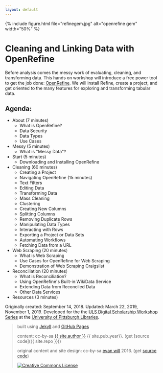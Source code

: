 ```yaml
---
layout: default
---
```


{% include figure.html file="refinegem.jpg" alt="openrefine gem" width="50%" %}

# Cleaning and Linking Data with OpenRefine

Before analysis comes the messy work of evaluating, cleaning, and transforming data. This hands on workshop will introduce a free power tool to get the job done: [OpenRefine](http://openrefine.org/index.html). We will install Refine, create a project, and get oriented to the many features for exploring and transforming tabular data.

## Agenda:
* About (7 minutes)
    * What is OpenRefine?
    * Data Security
    * Data Types
    * Use Cases
* Messy (5 minutes)
    * What is "Messy Data"?
* Start (5 minutes)
    * Downloading and Installing OpenRefine
* Cleaning (60 minutes)
    * Creating a Project
    * Navigating OpenRefine (15 minutes)
    * Text Filters
    * Editing Data
    * Transforming Data
    * Mass Cleaning
    * Clustering
    * Creating New Columns
    * Splitting Columns
    * Removing Duplicate Rows
    * Manipulating Data Types
    * Interacting with Rows
    * Exporting a Project or Data Sets
    * Automating Workflows
    * Fetching Data from a URL
* Web Scraping (20 minutes)
    * What is Web Scraping
    * Use Cases for OpenRefine for Web Scraping
    * Demonstration of Web Scraping Craigslist
* Reconciliation (20 minutes)
    * What is Reconciliation?
    * Using OpenRefine's Built-in WikiData Service
    * Extending Data from Reconciled Data
    * Other Data Services
* Resources (3 minutes)

Originally created: September 14, 2018. Updated: March 22, 2019, November 1, 2019. Developed for the the [ULS Digital Scholarship Workshop Series](https://www.library.pitt.edu/digital-scholarship-services) at the [University of Pittsburgh Libraries](http://www.library.pitt.edu).

> built using [Jekyll](https://jekyllrb.com/) and [GitHub Pages](https://pages.github.com/)
>
> content: cc-by-sa <a href="https://github.com/{{ site.github_username }}">{{ site.author }}</a> {{ site.pub_year}}. (get [source code]({{ site.repo }}))
>
> original content and site design: cc-by-sa <a href="https://github.com/evanwill">evan will</a> 2016. (get <a href="https://github.com/uidaholib/clean-your-data">source code</a>)
>
> <a href="http://creativecommons.org/licenses/by-sa/4.0/" rel="license"><img style="border-width: 0;" src="https://i.creativecommons.org/l/by-sa/4.0/88x31.png" alt="Creative Commons License" /></a>
